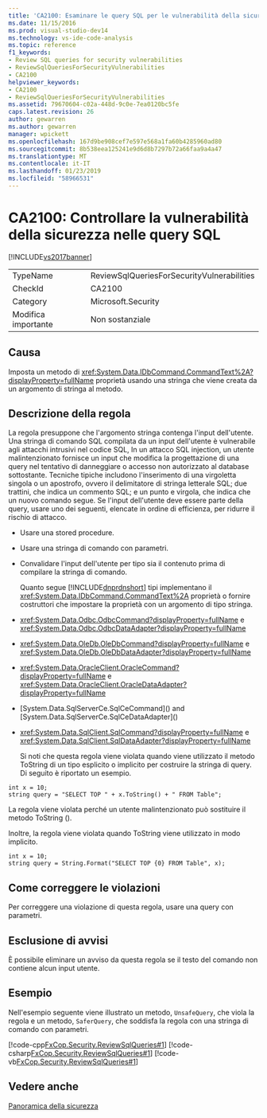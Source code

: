 ```yaml
---
title: 'CA2100: Esaminare le query SQL per le vulnerabilità della sicurezza | Microsoft Docs'
ms.date: 11/15/2016
ms.prod: visual-studio-dev14
ms.technology: vs-ide-code-analysis
ms.topic: reference
f1_keywords:
- Review SQL queries for security vulnerabilities
- ReviewSqlQueriesForSecurityVulnerabilities
- CA2100
helpviewer_keywords:
- CA2100
- ReviewSqlQueriesForSecurityVulnerabilities
ms.assetid: 79670604-c02a-448d-9c0e-7ea0120bc5fe
caps.latest.revision: 26
author: gewarren
ms.author: gewarren
manager: wpickett
ms.openlocfilehash: 167d9be908cef7e597e568a1fa60b4285960ad80
ms.sourcegitcommit: 8b538eea125241e9d6d8b7297b72a66faa9a4a47
ms.translationtype: MT
ms.contentlocale: it-IT
ms.lasthandoff: 01/23/2019
ms.locfileid: "58966531"
---
```

# <a name="ca2100-review-sql-queries-for-security-vulnerabilities"></a>CA2100: Controllare la vulnerabilità della sicurezza nelle query SQL
[!INCLUDE[vs2017banner](../includes/vs2017banner.md)]

|||
|-|-|
|TypeName|ReviewSqlQueriesForSecurityVulnerabilities|
|CheckId|CA2100|
|Category|Microsoft.Security|
|Modifica importante|Non sostanziale|

## <a name="cause"></a>Causa
 Imposta un metodo di <xref:System.Data.IDbCommand.CommandText%2A?displayProperty=fullName> proprietà usando una stringa che viene creata da un argomento di stringa al metodo.

## <a name="rule-description"></a>Descrizione della regola
 La regola presuppone che l'argomento stringa contenga l'input dell'utente. Una stringa di comando SQL compilata da un input dell'utente è vulnerabile agli attacchi intrusivi nel codice SQL, In un attacco SQL injection, un utente malintenzionato fornisce un input che modifica la progettazione di una query nel tentativo di danneggiare o accesso non autorizzato al database sottostante. Tecniche tipiche includono l'inserimento di una virgoletta singola o un apostrofo, ovvero il delimitatore di stringa letterale SQL; due trattini, che indica un commento SQL; e un punto e virgola, che indica che un nuovo comando segue. Se l'input dell'utente deve essere parte della query, usare uno dei seguenti, elencate in ordine di efficienza, per ridurre il rischio di attacco.

- Usare una stored procedure.

- Usare una stringa di comando con parametri.

- Convalidare l'input dell'utente per tipo sia il contenuto prima di compilare la stringa di comando.

  Quanto segue [!INCLUDE[dnprdnshort](../includes/dnprdnshort-md.md)] tipi implementano il <xref:System.Data.IDbCommand.CommandText%2A> proprietà o fornire costruttori che impostare la proprietà con un argomento di tipo stringa.

- <xref:System.Data.Odbc.OdbcCommand?displayProperty=fullName> e <xref:System.Data.Odbc.OdbcDataAdapter?displayProperty=fullName>

- <xref:System.Data.OleDb.OleDbCommand?displayProperty=fullName> e <xref:System.Data.OleDb.OleDbDataAdapter?displayProperty=fullName>

- <xref:System.Data.OracleClient.OracleCommand?displayProperty=fullName> e <xref:System.Data.OracleClient.OracleDataAdapter?displayProperty=fullName>

- [System.Data.SqlServerCe.SqlCeCommand](<!-- TODO: review code entity reference <xref:assetId:///System.Data.SqlServerCe.SqlCeCommand?qualifyHint=False&amp;autoUpgrade=True>  -->) and  [System.Data.SqlServerCe.SqlCeDataAdapter](<!-- TODO: review code entity reference <xref:assetId:///System.Data.SqlServerCe.SqlCeDataAdapter?qualifyHint=False&amp;autoUpgrade=True>  -->)

- <xref:System.Data.SqlClient.SqlCommand?displayProperty=fullName> e <xref:System.Data.SqlClient.SqlDataAdapter?displayProperty=fullName>

  Si noti che questa regola viene violata quando viene utilizzato il metodo ToString di un tipo esplicito o implicito per costruire la stringa di query. Di seguito è riportato un esempio.

```
int x = 10;
string query = "SELECT TOP " + x.ToString() + " FROM Table";
```

 La regola viene violata perché un utente malintenzionato può sostituire il metodo ToString ().

 Inoltre, la regola viene violata quando ToString viene utilizzato in modo implicito.

```
int x = 10;
string query = String.Format("SELECT TOP {0} FROM Table", x);
```

## <a name="how-to-fix-violations"></a>Come correggere le violazioni
 Per correggere una violazione di questa regola, usare una query con parametri.

## <a name="when-to-suppress-warnings"></a>Esclusione di avvisi
 È possibile eliminare un avviso da questa regola se il testo del comando non contiene alcun input utente.

## <a name="example"></a>Esempio
 Nell'esempio seguente viene illustrato un metodo, `UnsafeQuery`, che viola la regola e un metodo, `SaferQuery`, che soddisfa la regola con una stringa di comando con parametri.

 [!code-cpp[FxCop.Security.ReviewSqlQueries#1](../snippets/cpp/VS_Snippets_CodeAnalysis/FxCop.Security.ReviewSqlQueries/cpp/FxCop.Security.ReviewSqlQueries.cpp#1)]
 [!code-csharp[FxCop.Security.ReviewSqlQueries#1](../snippets/csharp/VS_Snippets_CodeAnalysis/FxCop.Security.ReviewSqlQueries/cs/FxCop.Security.ReviewSqlQueries.cs#1)]
 [!code-vb[FxCop.Security.ReviewSqlQueries#1](../snippets/visualbasic/VS_Snippets_CodeAnalysis/FxCop.Security.ReviewSqlQueries/vb/FxCop.Security.ReviewSqlQueries.vb#1)]

## <a name="see-also"></a>Vedere anche
 [Panoramica della sicurezza](http://msdn.microsoft.com/library/33e09965-61d5-48cc-9e8c-3b047cc4f194)
